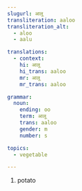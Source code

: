 ```yaml
---
slugurl: आलू
transliteration: aaloo
transliteration_alt:
  - aloo
  - aalu

translations:
  - context:
    hi: आलू
    hi_trans: aaloo
    mr: आलू
    mr_trans: aaloo

grammar:
  noun:
    ending: oo
    term: आलू
    trans: aaloo
    gender: m
    number: s

topics:
  - vegetable

---
```


<word-pos pos="noun">

<word-meanings>

1. potato

</word-meanings>

<noun-decl :grammar="grammar" ></noun-decl>

</word-pos>